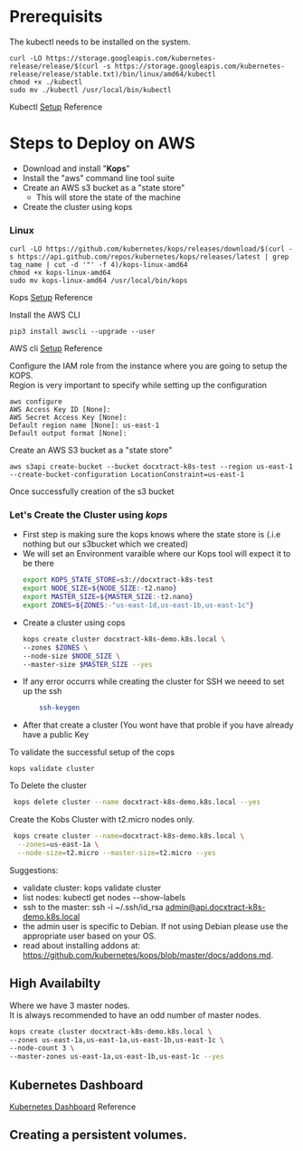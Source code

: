 
# Prerequisits
The kubectl needs to be installed on the system.

```
curl -LO https://storage.googleapis.com/kubernetes-release/release/$(curl -s https://storage.googleapis.com/kubernetes-release/release/stable.txt)/bin/linux/amd64/kubectl
chmod +x ./kubectl
sudo mv ./kubectl /usr/local/bin/kubectl
```
Kubectl [Setup](https://kubernetes.io/docs/tasks/tools/install-kubectl/) Reference

# Steps to Deploy on AWS

* Download and install "**Kops**"
* Install the "aws" command line tool suite
* Create an AWS s3 bucket as a "state store"
  * This will store the state of the machine
* Create the cluster using kops

### Linux

```
curl -LO https://github.com/kubernetes/kops/releases/download/$(curl -s https://api.github.com/repos/kubernetes/kops/releases/latest | grep tag_name | cut -d '"' -f 4)/kops-linux-amd64
chmod +x kops-linux-amd64
sudo mv kops-linux-amd64 /usr/local/bin/kops
```

Kops [Setup](https://github.com/kubernetes/kops) Reference


Install the AWS CLI
```
pip3 install awscli --upgrade --user
```

AWS cli [Setup](https://docs.aws.amazon.com/cli/latest/userguide/installing.html) Reference

Configure the IAM role from the instance where you are going to setup the KOPS.  
Region is very important to specify while setting up the configuration
```
aws configure
AWS Access Key ID [None]:
AWS Secret Access Key [None]:
Default region name [None]: us-east-1
Default output format [None]:
```

Create an AWS S3 bucket as a "state store"  
```
aws s3api create-bucket --bucket docxtract-k8s-test --region us-east-1 --create-bucket-configuration LocationConstraint=us-east-1
```
Once successfully creation of the s3 bucket  

### Let's Create the Cluster using *kops*
* First step is making sure the kops knows where the state store is (.i.e nothing but our s3bucket which we created)
* We will set an Environment varaible where our Kops tool will expect it to be there
    ```bash
    export KOPS_STATE_STORE=s3://docxtract-k8s-test
    export NODE_SIZE=${NODE_SIZE:-t2.nano}
    export MASTER_SIZE=${MASTER_SIZE:-t2.nano}
    export ZONES=${ZONES:-"us-east-1d,us-east-1b,us-east-1c"}
    ```
* Create a cluster using cops
    ```bash
    kops create cluster docxtract-k8s-demo.k8s.local \
    --zones $ZONES \
    --node-size $NODE_SIZE \
    --master-size $MASTER_SIZE --yes
    ```
 * If any error occurrs while creating the cluster for SSH we neeed to set up the ssh
    ```bash
    	ssh-keygen
    ```
 * After that create a cluster (You wont have that proble if you have already have a public Key

 To validate the successful setup of the cops
 ```
 kops validate cluster
 ```

To Delete the cluster
```bash
 kops delete cluster --name docxtract-k8s-demo.k8s.local --yes
```

Create the Kobs Cluster with t2.micro nodes only.
```bash
 kops create cluster --name=docxtract-k8s-demo.k8s.local \
  --zones=us-east-1a \
  --node-size=t2.micro --master-size=t2.micro --yes
```


Suggestions:
 * validate cluster: kops validate cluster
 * list nodes: kubectl get nodes --show-labels
 * ssh to the master: ssh -i ~/.ssh/id_rsa admin@api.docxtract-k8s-demo.k8s.local
 * the admin user is specific to Debian. If not using Debian please use the appropriate user based on your OS.
 * read about installing addons at: https://github.com/kubernetes/kops/blob/master/docs/addons.md.


## High Availabilty

Where we have 3 master nodes.  
It is always recommended to have an odd number of master nodes.
```bash
kops create cluster docxtract-k8s-demo.k8s.local \
--zones us-east-1a,us-east-1a,us-east-1b,us-east-1c \
--node-count 3 \
--master-zones us-east-1a,us-east-1b,us-east-1c --yes
```


## Kubernetes Dashboard

[Kubernetes Dashboard](https://github.com/kubernetes/kops/blob/master/docs/addons.md) Reference

## Creating a persistent volumes.